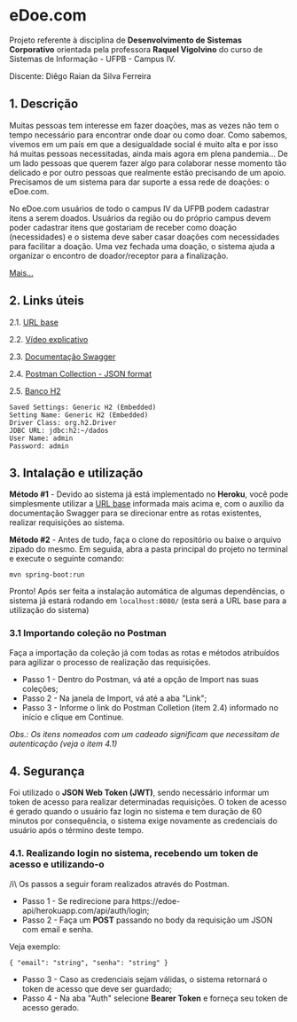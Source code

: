 # eDoe.com
Projeto referente à disciplina de **Desenvolvimento de Sistemas Corporativo** orientada pela professora **Raquel Vigolvino** do curso de Sistemas de Informação - UFPB - Campus IV.

Discente: Diêgo Raian da Silva Ferreira

## 1. Descrição

Muitas pessoas tem interesse em fazer doações, mas as vezes não tem o tempo necessário para encontrar onde doar ou como doar. Como sabemos, vivemos em um país em que a desigualdade social é muito alta e por isso há muitas pessoas necessitadas, ainda mais agora em plena pandemia… De um lado pessoas que querem fazer algo para colaborar nesse momento tão delicado e por outro pessoas que realmente estão precisando de um apoio. Precisamos de um sistema para dar suporte a essa rede de doações: o eDoe.com. 

No eDoe.com usuários de todo o campus IV da UFPB podem cadastrar itens a serem doados. Usuários da região ou do próprio campus devem poder cadastrar itens que gostariam de receber como doação (necessidades) e o sistema deve saber casar doações com necessidades para facilitar a doação. Uma vez fechada uma doação, o sistema ajuda a organizar o encontro de doador/receptor para a finalização.

[Mais...](https://docs.google.com/document/d/1S2nt77eHhDRmc7L2CtRLEKP1rGfASmUscaRQE94ZHYw/edit#)

## 2. Links úteis
2.1. [URL base](https://edoe-api.herokuapp.com/api/)

2.2. [Vídeo explicativo](https://www.youtube.com/watch?v=sR_NvgXY-R8)

2.3. [Documentação Swagger](https://edoe-api.herokuapp.com/swagger-ui.html)

2.4. [Postman Collection - JSON format](https://www.getpostman.com/collections/075d5afe1b7f0ef552ed)

2.5. [Banco H2](https://edoe-api.herokuapp.com/h2)
```
Saved Settings: Generic H2 (Embedded)
Setting Name: Generic H2 (Embedded)
Driver Class: org.h2.Driver
JDBC URL: jdbc:h2:~/dados
User Name: admin
Password: admin
```

## 3. Intalação e utilização
<b>Método #1</b> - Devido ao sistema já está implementado no **Heroku**, você pode simplesmente utilizar a [URL base](https://edoe-api.herokuapp.com/api/) informada mais acima e, com o auxílio da documentação Swagger para se direcionar entre as rotas existentes, realizar requisições ao sistema.

<b>Método #2</b> - Antes de tudo, faça o clone do repositório ou baixe o arquivo zipado do mesmo. Em seguida, abra a pasta principal do projeto no terminal e execute o seguinte comando:
```
mvn spring-boot:run
```
Pronto! Após ser feita a instalação automática de algumas dependências, o sistema já estará rodando em ```localhost:8080/``` (esta será a URL base para a utilização do sistema)

### 3.1 Importando coleção no Postman
Faça a importação da coleção já com todas as rotas e métodos atribuídos para agilizar o processo de realização das requisições.

* Passo 1 - Dentro do Postman, vá até a opção de Import nas suas coleções;
* Passo 2 - Na janela de Import, vá até a aba "Link";
* Passo 3 - Informe o link do Postman Colletion (item 2.4) informado no início e clique em Continue.

_Obs.: Os itens nomeados com um cadeado significam que necessitam de autenticação (veja o item 4.1)_

## 4. Segurança

Foi utilizado o <b>JSON Web Token (JWT)</b>, sendo necessário informar um token de acesso para realizar determinadas requisições. 
O token de acesso é gerado quando o usuário faz login no sistema e tem duração de 60 minutos por consequência, o sistema exige novamente as credenciais do usuário após o término deste tempo.

### 4.1. Realizando login no sistema, recebendo um token de acesso e utilizando-o
/i\ Os passos a seguir foram realizados através do Postman.

* Passo 1 - Se redirecione para https://edoe-api/herokuapp.com/api/auth/login;
* Passo 2 - Faça um <b>POST</b> passando no body da requisição um JSON com email e senha.

Veja exemplo:
```
{ "email": "string", "senha": "string" }
```
* Passo 3 - Caso as credenciais sejam válidas, o sistema retornará o token de acesso que deve ser guardado;
* Passo 4 - Na aba "Auth" selecione <b>Bearer Token</b> e forneça seu token de acesso gerado.
